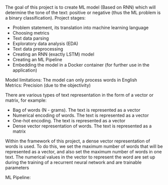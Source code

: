 The goal of this project is to create ML model (Based on RNN) which will determine the tone of the text: positive or negative (thus the ML problem is a binary classification). 
Project stages: 
- Problem statement, its translation into machine learning language  
- Choosing metrics  
- Text data parsing  
- Exploratory data analysis (EDA)  
- Text data preprocessing  
- Creating an RNN (exactly LSTM) model  
- Creating an ML Pipeline  
- Embedding the model in a Docker container (for further use in the application)  

Model limitations: The model can only process words in English  
Metrics: Precision (due to the objectivity)

There are various types of text representation in the form of a vector or matrix, for example:  
- Bag of words (N - grams). The text is represented as a vector   
- Numerical encoding of words. The text is represented as a vector  
- One-hot encoding. The text is represented as a vector  
- Dense vector representation of words. The text is represented as a matrix  

Within the framework of this project, a dense vector representation of words is used. To do this, we set the maximum number of words that will be represented as a vector, and also set the maximum number of words in one text. The numerical values in the vector to represent the word are set up during the training of a recurrent neural network and are trainable parameters


ML Pipeline: 


